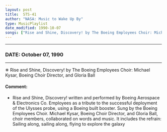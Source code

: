 ```yaml
---
layout: post
title:  STS-41
author: "NASA: Music to Wake Up By"
type: MusicPlaylist
date_modified: 1990-10-07
songs: ["Rise and Shine, Discovery! by The Boeing Employees Choir: Michael Kysar, Boeing Choir Director, and Gloria Ball"]
---
```


----
### DATE: October 07, 1990
----
✵ Rise and Shine, Discovery! by The Boeing Employees Choir: Michael Kysar, Boeing Choir Director, and Gloria Ball

#### Comment:
* Rise and Shine, Discovery! written and performed by Boeing Aerospace & Electronics Co. Employees as a tribute to the successful deployment of the Ulysses probe,  using a Boeing built booster. Sung by the Boeing Employees Choir. Michael Kysar, Boeing Choir Director, and Gloria Ball, choir members, collaborated on words and music. It includes the refrain: Sailing along, sailing along, flying to explore the galaxy



<br/>
<center>
	<a target="_blank"
	   href="https://twitter.com/intent/tweet?hashtags=Space,NASA,Playlist,NASAWakeupCalls,SpaceProgram&text={{ page.author}}, '{{ page.songs.first }}' {{ page.title }}, {{ page.date | date: '%B %d, %Y' }}. {{ site.url }}{{ page.url }}&via=nasawakeupcalls"><i class="fab fa-twitter" alt="Tweet this page" style="font-size: 1.3em;"></i></a>
	&nbsp; 	<i class="fas fa-user-astronaut" style="font-size: 1.5em;"></i> &nbsp;
    <a type="amzn" search="'Rise and Shine, Discovery! by The Boeing Employees Choir: Michael Kysar, Boeing Choir Director, and Gloria Ball'" category="popular music">
    <i class="fab fa-amazon" style="font-size: 1.3em;"></i></a>
</center>
